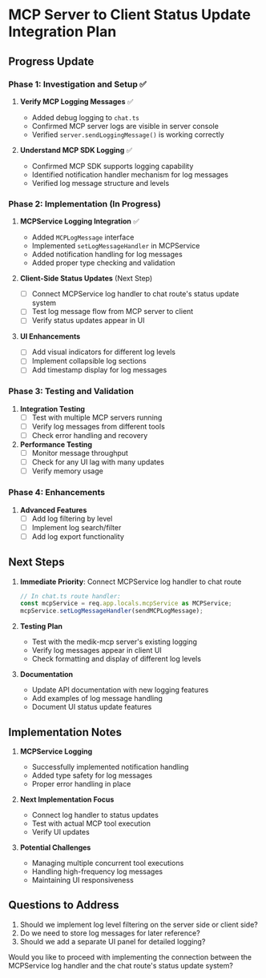 # MCP Server to Client Status Update Integration Plan

## Progress Update

### Phase 1: Investigation and Setup ✅
1. **Verify MCP Logging Messages** ✅
   - Added debug logging to `chat.ts`
   - Confirmed MCP server logs are visible in server console
   - Verified `server.sendLoggingMessage()` is working correctly

2. **Understand MCP SDK Logging** ✅
   - Confirmed MCP SDK supports logging capability
   - Identified notification handler mechanism for log messages
   - Verified log message structure and levels

### Phase 2: Implementation (In Progress)
1. **MCPService Logging Integration** ✅
   - Added `MCPLogMessage` interface
   - Implemented `setLogMessageHandler` in MCPService
   - Added notification handling for log messages
   - Added proper type checking and validation

2. **Client-Side Status Updates** (Next Step)
   - [ ] Connect MCPService log handler to chat route's status update system
   - [ ] Test log message flow from MCP server to client
   - [ ] Verify status updates appear in UI

3. **UI Enhancements**
   - [ ] Add visual indicators for different log levels
   - [ ] Implement collapsible log sections
   - [ ] Add timestamp display for log messages

### Phase 3: Testing and Validation
1. **Integration Testing**
   - [ ] Test with multiple MCP servers running
   - [ ] Verify log messages from different tools
   - [ ] Check error handling and recovery

2. **Performance Testing**
   - [ ] Monitor message throughput
   - [ ] Check for any UI lag with many updates
   - [ ] Verify memory usage

### Phase 4: Enhancements
1. **Advanced Features**
   - [ ] Add log filtering by level
   - [ ] Implement log search/filter
   - [ ] Add log export functionality

## Next Steps

1. **Immediate Priority**: Connect MCPService log handler to chat route
   ```typescript
   // In chat.ts route handler:
   const mcpService = req.app.locals.mcpService as MCPService;
   mcpService.setLogMessageHandler(sendMCPLogMessage);
   ```

2. **Testing Plan**
   - Test with the medik-mcp server's existing logging
   - Verify log messages appear in client UI
   - Check formatting and display of different log levels

3. **Documentation**
   - Update API documentation with new logging features
   - Add examples of log message handling
   - Document UI status update features

## Implementation Notes

1. **MCPService Logging**
   - Successfully implemented notification handling
   - Added type safety for log messages
   - Proper error handling in place

2. **Next Implementation Focus**
   - Connect log handler to status updates
   - Test with actual MCP tool execution
   - Verify UI updates

3. **Potential Challenges**
   - Managing multiple concurrent tool executions
   - Handling high-frequency log messages
   - Maintaining UI responsiveness

## Questions to Address
1. Should we implement log level filtering on the server side or client side?
2. Do we need to store log messages for later reference?
3. Should we add a separate UI panel for detailed logging?

Would you like to proceed with implementing the connection between the MCPService log handler and the chat route's status update system? 